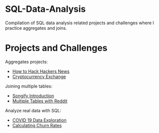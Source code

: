# SQL-Data-Analysis
Compilation of SQL data analysis related projects and challenges where I practice aggregates and joins.

# Projects and Challenges 

Aggregates projects: 
- [How to Hack Hackers News](https://github.com/minivia/SQL-Data-Analysis/tree/main/Aggregates%20Projects/How%20to%20Hack%20Hackers%20News)
- [Cryptocurrency Exchange](https://github.com/minivia/SQL-Data-Analysis/tree/main/Aggregates%20Projects/Cryptocurrency%20Exchange)

Joining multiple tables: 
- [Songify Introduction](https://github.com/minivia/SQL-Data-Analysis/tree/main/Joining%20Multiple%20Tables/Songify)
- [Multiple Tables with Reddit](https://github.com/minivia/SQL-Data-Analysis/tree/main/Joining%20Multiple%20Tables/Reddit)

Analyze real data with SQL: 
- [COVID 19 Data Exploration](https://github.com/minivia/SQL-Data-Analysis/tree/main/Analyzing%20Real%20Data/COVID%2019%20Data%20Exploration)
- [Calculating Churn Rates](https://github.com/minivia/SQL-Data-Analysis/tree/main/Analyzing%20Real%20Data/Calculating%20Churn%20Rates)
